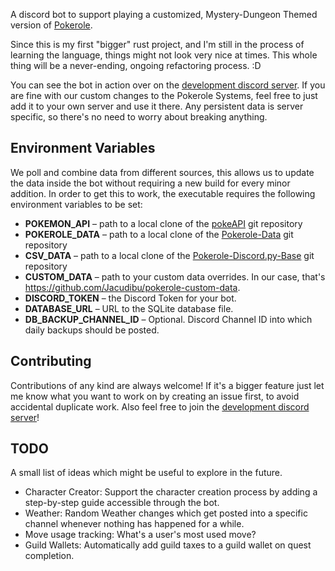 A discord bot to support playing a customized, Mystery-Dungeon Themed version of [Pokerole](https://www.pokeroleproject.com).

Since this is my first "bigger" rust project, and I'm still in the process of learning the language, things might not look very nice at times. This whole thing will be a never-ending, ongoing refactoring process. :D

You can see the bot in action over on the [development discord server](https://discord.gg/jVrv2YG2zU). If you are fine with our custom changes to the Pokerole Systems, feel free to just add it to your own server and use it there. Any persistent data is server specific, so there's no need to worry about breaking anything.

## Environment Variables
We poll and combine data from different sources, this allows us to update the data inside the bot without requiring a new build for every minor addition. In order to get this to work, the executable requires the following environment variables to be set:
- **POKEMON_API** – path to a local clone of the [pokeAPI](https://github.com/PokeAPI/pokeapi) git repository
- **POKEROLE_DATA** – path to a local clone of the [Pokerole-Data](https://github.com/Pokerole-Software-Development/Pokerole-Data) git repository
- **CSV_DATA** – path to a local clone of the [Pokerole-Discord.py-Base](https://github.com/XShadeSlayerXx/PokeRole-Discord.py-Base) git repository
- **CUSTOM_DATA** – path to your custom data overrides. In our case, that's https://github.com/Jacudibu/pokerole-custom-data.
- **DISCORD_TOKEN** – the Discord Token for your bot.
- **DATABASE_URL** – URL to the SQLite database file.
- **DB_BACKUP_CHANNEL_ID** – Optional. Discord Channel ID into which daily backups should be posted.

## Contributing
Contributions of any kind are always welcome!
If it's a bigger feature just let me know what you want to work on by creating an issue first, to avoid accidental duplicate work.
Also feel free to join the [development discord server](https://discord.gg/jVrv2YG2zU)!

## TODO
A small list of ideas which might be useful to explore in the future.
- Character Creator: Support the character creation process by adding a step-by-step guide accessible through the bot.
- Weather: Random Weather changes which get posted into a specific channel whenever nothing has happened for a while.
- Move usage tracking: What's a user's most used move?
- Guild Wallets: Automatically add guild taxes to a guild wallet on quest completion.
